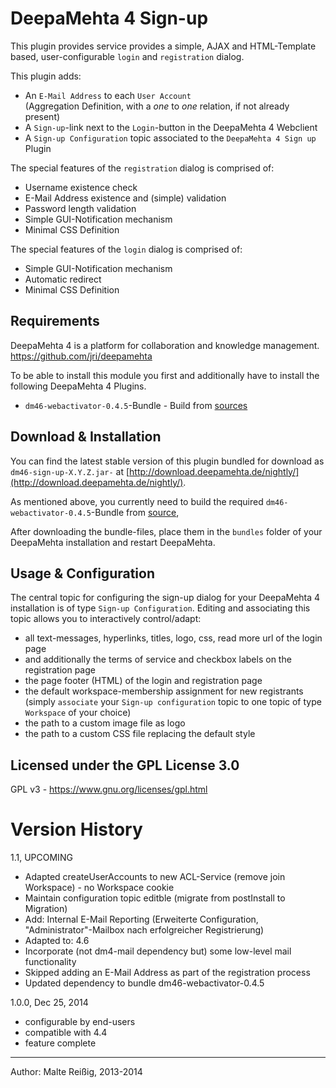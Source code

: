 
# DeepaMehta 4 Sign-up

This plugin provides service provides a simple, AJAX and HTML-Template based, user-configurable `login` and `registration` dialog.

This plugin adds:
*    An `E-Mail Address` to each `User Account`   
     (Aggregation Definition, with a _one_ to _one_ relation, if not already present)
*    A `Sign-up`-link next to the `Login`-button in the DeepaMehta 4 Webclient
*    A `Sign-up Configuration` topic associated to the `DeepaMehta 4 Sign up` Plugin

The special features of the `registration` dialog is comprised of:
*    Username existence check
*    E-Mail Address existence and (simple) validation
*    Password length validation
*    Simple GUI-Notification mechanism
*    Minimal CSS Definition

The special features of the `login` dialog is comprised of:
*    Simple GUI-Notification mechanism
*    Automatic redirect
*    Minimal CSS Definition

## Requirements

DeepaMehta 4 is a platform for collaboration and knowledge management.
https://github.com/jri/deepamehta

To be able to install this module you first and additionally have to install the following DeepaMehta 4 Plugins.

*    `dm46-webactivator-0.4.5`-Bundle - Build from [sources](https://github.com/mukil/dm4-webactivator)

## Download & Installation

You can find the latest stable version of this plugin bundled for download as `dm46-sign-up-X.Y.Z.jar-` at [http://download.deepamehta.de/nightly/](http://download.deepamehta.de/nightly/).

As mentioned above, you currently need to build the required `dm46-webactivator-0.4.5`-Bundle from [source](https://github.com/mukil/dm4-webactivator),

After downloading the bundle-files, place them in the `bundles` folder of your DeepaMehta installation and restart DeepaMehta.

## Usage & Configuration

The central topic for configuring the sign-up dialog for your DeepaMehta 4 installation is of type `Sign-up Configuration`. Editing and associating this topic allows you to interactively control/adapt:

*    all text-messages, hyperlinks, titles, logo, css, read more url of the login page
*    and additionally the terms of service and checkbox labels on the registration page
*    the page footer (HTML) of the login and registration page
*    the default workspace-membership assignment for new registrants
     (simply `associate` your `Sign-up configuration` topic to one topic of type `Workspace` of your choice)
*    the path to a custom image file as logo
*    the path to a custom CSS file replacing the default style


## Licensed under the GPL License 3.0

GPL v3 - https://www.gnu.org/licenses/gpl.html

# Version History

1.1, UPCOMING
- Adapted createUserAccounts to new ACL-Service (remove join Workspace) - no Workspace cookie
- Maintain configuration topic editble (migrate from postInstall to Migration)
- Add: Internal E-Mail Reporting (Erweiterte Configuration, "Administrator"-Mailbox nach erfolgreicher Registrierung)
- Adapted to: 4.6
- Incorporate (not dm4-mail dependency but) some low-level mail functionality
- Skipped adding an E-Mail Address as part of the registration process
- Updated dependency to bundle dm46-webactivator-0.4.5

1.0.0, Dec 25, 2014

- configurable by end-users
- compatible with 4.4
- feature complete

-------------------------------
Author: Malte Reißig, 2013-2014

